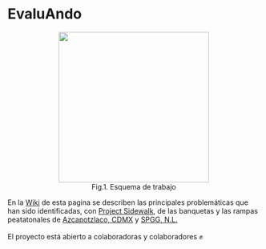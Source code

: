 # EvaluAndo
<p align="center">
<img src="https://user-images.githubusercontent.com/50057640/84028490-1bcd1a80-a991-11ea-8b3d-2dce01eb73b6.jpg" height="300">
<br>
Fig.1. Esquema de trabajo 
</p>

En la [Wiki](https://github.com/LigaPeatonal/evaluando/wiki) de esta pagina se describen las principales problemáticas que han sido identificadas, con [Project Sidewalk](https://github.com/ProjectSidewalk), de las banquetas y las rampas peatatonales de [Azcapotzlaco, CDMX](https://sidewalk-cdmx.cs.washington.edu/) y [SPGG, N.L.](https://sidewalk-spgg.cs.washington.edu/)
<br><br>
El proyecto está abierto a colaboradoras y colaboradores :fist:
